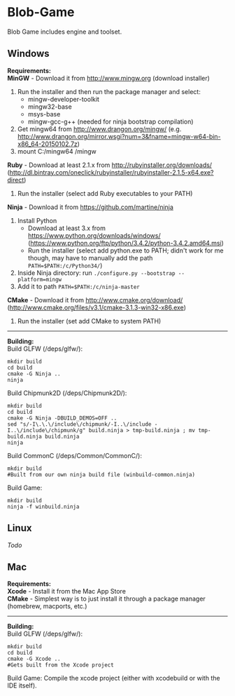 Blob-Game
=========

Blob Game includes engine and toolset.


Windows
-------

**Requirements:**  
**MinGW** - Download it from http://www.mingw.org (download installer)  
1. Run the installer and then run the package manager and select:  
	* mingw-developer-toolkit  
	* mingw32-base  
	* msys-base  
	* mingw-gcc-g++ (needed for ninja bootstrap compilation)  
2. Get mingw64 from http://www.drangon.org/mingw/ (e.g. http://www.drangon.org/mirror.wsgi?num=3&fname=mingw-w64-bin-x86_64-20150102.7z)  
3. mount C:/mingw64 /mingw  

**Ruby** - Download at least 2.1.x from http://rubyinstaller.org/downloads/ (http://dl.bintray.com/oneclick/rubyinstaller/rubyinstaller-2.1.5-x64.exe?direct)  
1. Run the installer (select add Ruby executables to your PATH)  

**Ninja** - Download it from https://github.com/martine/ninja  
1. Install Python  
	* Download at least 3.x from https://www.python.org/downloads/windows/ (https://www.python.org/ftp/python/3.4.2/python-3.4.2.amd64.msi)  
	* Run the installer (select add python.exe to PATH; didn't work for me though, may have to manually add the path `PATH=$PATH:/c/Python34/`)  
2. Inside Ninja directory: run `./configure.py --bootstrap --platform=mingw`  
3. Add it to path `PATH=$PATH:/c/ninja-master`  

**CMake** - Download it from http://www.cmake.org/download/ (http://www.cmake.org/files/v3.1/cmake-3.1.3-win32-x86.exe)  
1. Run the installer (set add CMake to system PATH)  

---

**Building:**  
Build GLFW (/deps/glfw/):
```
mkdir build
cd build
cmake -G Ninja ..
ninja
```

Build Chipmunk2D (/deps/Chipmunk2D/):
```
mkdir build
cd build
cmake -G Ninja -DBUILD_DEMOS=OFF ..
sed "s/-I\.\.\/include\/chipmunk/-I..\/include -I..\/include\/chipmunk/g" build.ninja > tmp-build.ninja ; mv tmp-build.ninja build.ninja
ninja
```

Build CommonC (/deps/Common/CommonC/):
```
mkdir build
#Built from our own ninja build file (winbuild-common.ninja)
```


Build Game:
```
mkdir build
ninja -f winbuild.ninja
```


Linux
-----

*Todo*


Mac
---

**Requirements:**  
**Xcode** - Install it from the Mac App Store  
**CMake** - Simplest way is to just install it through a package manager (homebrew, macports, etc.)  

---

**Building:**  
Build GLFW (/deps/glfw/):
```
mkdir build
cd build
cmake -G Xcode ..
#Gets built from the Xcode project
```

Build Game:
Compile the xcode project (either with xcodebuild or with the IDE itself).

